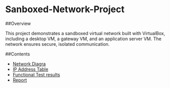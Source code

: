 # Sanboxed-Network-Project

##Overview

This project demonstrates a sandboxed virtual network built with VirtualBox, including a desktop VM, a gateway VM, and an application server VM. The network ensures secure, isolated communication.

##Contents
- [Network Diagra](https://github.com/kojau/Sanboxed-Network-Project.github.io/blob/main/Docs/net%20diagram.png)
- [IP Address Table](https://github.com/kojau/Sanboxed-Network-Project.github.io/blob/main/Docs/IP_Address_Table_Sandboxed_Network.docx)
- [Functional Test results](https://github.com/kojau/Sanboxed-Network-Project.github.io/tree/main/Docs/Functional%20Test%20Results)
- [Report](Docs/REPORT.docx)
